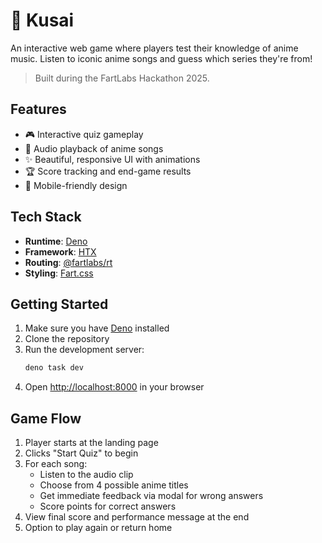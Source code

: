 # 🎵 Kusai

An interactive web game where players test their knowledge of anime music. Listen to iconic anime songs and guess which series they're from! 

> Built during the FartLabs Hackathon 2025.

## Features

- 🎮 Interactive quiz gameplay
- 🎵 Audio playback of anime songs
- ✨ Beautiful, responsive UI with animations
- 🏆 Score tracking and end-game results
- 📱 Mobile-friendly design

## Tech Stack

- **Runtime**: [Deno](https://deno.land/)
- **Framework**: [HTX](https://jsr.io/@fartlabs/htx) 
- **Routing**: [@fartlabs/rt](https://jsr.io/@fartlabs/rt)
- **Styling**: [Fart.css](https://css.fart.tools)

## Getting Started

1. Make sure you have [Deno](https://deno.com/) installed
2. Clone the repository
3. Run the development server:
   ```bash
   deno task dev
   ```
4. Open [http://localhost:8000](http://localhost:8000) in your browser


## Game Flow

1. Player starts at the landing page
2. Clicks "Start Quiz" to begin
3. For each song:
   - Listen to the audio clip
   - Choose from 4 possible anime titles
   - Get immediate feedback via modal for wrong answers
   - Score points for correct answers
4. View final score and performance message at the end
5. Option to play again or return home
